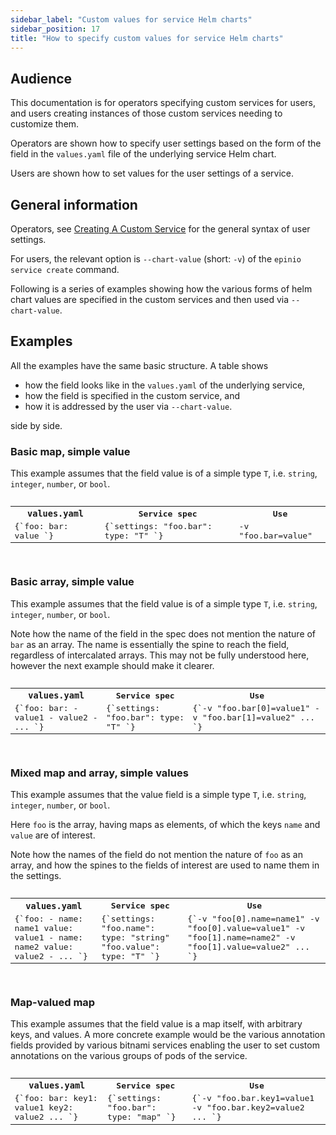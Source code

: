 ```yaml
---
sidebar_label: "Custom values for service Helm charts"
sidebar_position: 17
title: "How to specify custom values for service Helm charts"
---
```


## Audience

This documentation is for operators specifying custom services for users, and users creating instances of those custom services needing to customize them.

Operators are shown how to specify user settings based on the form of the field in the `values.yaml` file of the underlying service Helm chart.

Users are shown how to set values for the user settings of a service.

## General information

Operators, see [Creating A Custom Service](create_custom_service.md) for the general syntax of
user settings.

For users, the relevant option is `--chart-value` (short: `-v`) of the `epinio service create`
command.

Following is a series of examples showing how the various forms of helm chart
values are specified in the custom services and then used via `--chart-value`.

## Examples

All the examples have the same basic structure. A table shows

 - how the field looks like in the `values.yaml` of the underlying service,
 - how the field is specified in the custom service, and
 - how it is addressed by the user via `--chart-value`.

side by side.

### Basic map, simple value

This example assumes that the field value is of a simple type `T`, i.e. `string`, `integer`,
`number`, or `bool`.

<pre>
<table>
<tr>
<th><code>values.yaml</code></th>
<th>Service spec</th>
<th>Use</th>
</tr>
<tr valign='top'>
<td>
<CodeBlock language="yaml" showLineNumbers>
{`foo:
  bar: value
`}
</CodeBlock>
</td>
<td>
<CodeBlock language="yaml" showLineNumbers>
{`settings:
  "foo.bar":
    type: "T"
`}
</CodeBlock>
</td>
<td>
<CodeBlock language="yaml" showLineNumbers>
-v "foo.bar=value"
</CodeBlock>
</td>
</tr>
</table>
</pre>

### Basic array, simple value

This example assumes that the field value is of a simple type `T`, i.e. `string`, `integer`,
`number`, or `bool`.

Note how the name of the field in the spec does not mention the nature of `bar` as an array.  The
name is essentially the spine to reach the field, regardless of intercalated arrays.  This may not
be fully understood here, however the next example should make it clearer.

<pre>
<table>
<tr>
<th><code>values.yaml</code></th>
<th>Service spec</th>
<th>Use</th>
</tr>
<tr valign='top'>
<td>
<CodeBlock language="yaml" showLineNumbers>
{`foo:
  bar:
    - value1
    - value2
    - ...
`}
</CodeBlock>
</td>
<td>
<CodeBlock language="yaml" showLineNumbers>
{`settings:
  "foo.bar":
    type: "T"
`}
</CodeBlock>
</td>
<td>
<CodeBlock language="yaml" showLineNumbers>
{`-v "foo.bar[0]=value1"
-v "foo.bar[1]=value2"
...
`}
</CodeBlock>
</td>
</tr>
</table>
</pre>

### Mixed map and array, simple values

This example assumes that the value field is a simple type `T`, i.e. `string`, `integer`,
`number`, or `bool`.

Here `foo` is the array, having maps as elements, of which the keys `name` and `value` are of
interest.

Note how the names of the field do not mention the nature of `foo` as an array, and how the spines
to the fields of interest are used to name them in the settings.

<pre>
<table>
<tr>
<th><code>values.yaml</code></th>
<th>Service spec</th>
<th>Use</th>
</tr>
<tr valign='top'>
<td>
<CodeBlock language="yaml" showLineNumbers>
{`foo:
  - name: name1
    value: value1
  - name: name2
    value: value2
  - ...
`}
</CodeBlock>
</td>
<td>
<CodeBlock language="yaml" showLineNumbers>
{`settings:
  "foo.name":
    type: "string"
  "foo.value":
    type: "T"
`}
</CodeBlock>
</td>
<td>
<CodeBlock language="yaml" showLineNumbers>
{`-v "foo[0].name=name1"
-v "foo[0].value=value1"
-v "foo[1].name=name2"
-v "foo[1].value=value2"
...
`}
</CodeBlock>
</td>
</tr>
</table>
</pre>

### Map-valued map

This example assumes that the field value is a map itself, with arbitrary keys, and
values. A more concrete example would be the various annotation fields provided by various bitnami
services enabling the user to set custom annotations on the various groups of pods of the service.

<pre>
<table>
<tr>
<th><code>values.yaml</code></th>
<th>Service spec</th>
<th>Use</th>
</tr>
<tr valign='top'>
<td>
<CodeBlock language="yaml" showLineNumbers>
{`foo:
  bar:
    key1: value1
    key2: value2
    ...
`}
</CodeBlock>
</td>
<td>
<CodeBlock language="yaml" showLineNumbers>
{`settings:
  "foo.bar":
    type: "map"
`}
</CodeBlock>
</td>
<td>
<CodeBlock language="yaml" showLineNumbers>
{`-v "foo.bar.key1=value1
-v "foo.bar.key2=value2
...
`}
</CodeBlock>
</td>
</tr>
</table>
</pre>
